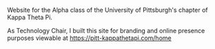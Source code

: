 Website for the Alpha class of the University of Pittsburgh's chapter of Kappa Theta Pi.

As Technology Chair, I built this site for branding and online presence purposes viewable at https://pitt-kappathetapi.com/home


